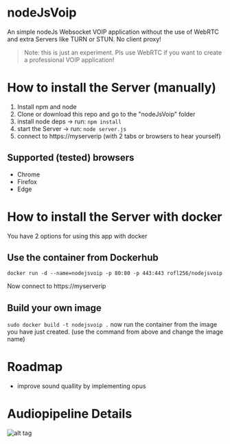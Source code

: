 # nodeJsVoip
An simple nodeJs Websocket VOIP application without the use of WebRTC and extra Servers like TURN or STUN. No client proxy!

> Note: this is just an experiment. Pls use WebRTC if you want to create a professional VOIP application!

# How to install the Server (manually)
1. Install npm and node
2. Clone or download this repo and go to the "nodeJsVoip" folder
3. install node deps -> run: `npm install`
4. start the Server -> run: `node server.js`
5. connect to https://myserverip (with 2 tabs or browsers to hear yourself)

## Supported (tested) browsers
* Chrome
* Firefox
* Edge

# How to install the Server with docker
You have 2 options for using this app with docker
## Use the container from Dockerhub
`docker run -d --name=nodejsvoip -p 80:80 -p 443:443 rofl256/nodejsvoip`

Now connect to https://myserverip

## Build your own image
`sudo docker build -t nodejsvoip .`
now run the container from the image you have just created. (use the command from above and change the image name)

# Roadmap
* improve sound quallity by implementing opus

# Audiopipeline Details

![alt tag](https://raw.githubusercontent.com/cracker0dks/nodeJsVoip/master/doc/audioPipeline.png)
